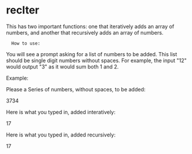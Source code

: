 recIter
====

This has two important functions: one that iteratively adds an array of numbers, and another that recursively adds an    array of numbers.
      
      How to use:

You will see a prompt asking for a list of numbers to be added. This list should be single digit numbers without spaces. For example, the input "12" would output "3" as it would sum both 1 and 2.

Example:

Please a Series of numbers, without spaces, to be added:

3734

Here is what you typed in, added interatively:

17

Here is what you typed in, added recursively:

17

